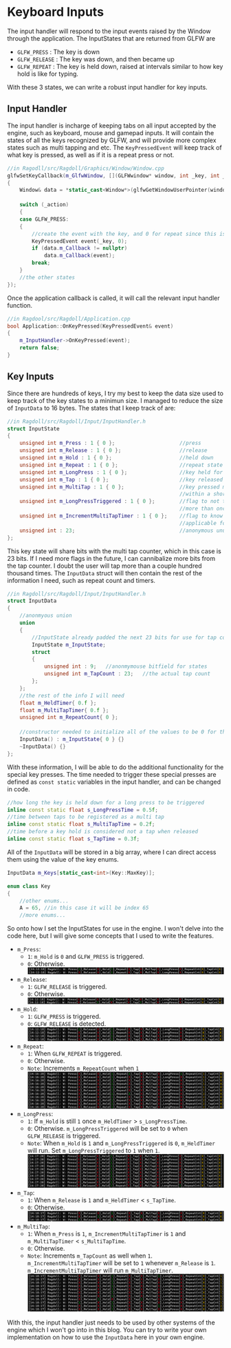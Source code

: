 # Keyboard Inputs
The input handler will respond to the input events raised by the Window through the application. The InputStates that are returned from GLFW are
- ```GLFW_PRESS``` : The key is down
- ```GLFW_RELEASE``` : The key was down, and then became up
- ```GLFW_REPEAT``` : The key is held down, raised at intervals similar to how key hold is like for typing.

With these 3 states, we can write a robust input handler for key inputs.

## Input Handler
The input handler is incharge of keeping tabs on all input accepted by the engine, such as keyboard, mouse and gamepad inputs. It will contain the states of all the keys recognized by GLFW, and will provide more complex states such as multi tapping and etc. The ```KeyPressedEvent``` will keep track of what key is pressed, as well as if it is a repeat press or not.
```cpp
//in Ragodll/src/Ragdoll/Graphics/Window/Window.cpp
glfwSetKeyCallback(m_GlfwWindow, [](GLFWwindow* window, int _key, int _scancode, int _action, int _mods)
{
	Window& data = *static_cast<Window*>(glfwGetWindowUserPointer(window));

	switch (_action)
	{
	case GLFW_PRESS:
	{
        //create the event with the key, and 0 for repeat since this is press
		KeyPressedEvent event(_key, 0);
		if (data.m_Callback != nullptr)
			data.m_Callback(event);
		break;
	}
    //the other states
});
```
Once the application callback is called, it will call the relevant input handler function.

```cpp
//in Ragdool/src/Ragdoll/Application.cpp
bool Application::OnKeyPressed(KeyPressedEvent& event)
{
    m_InputHandler->OnKeyPressed(event);
    return false;
}
```

## Key Inputs
Since there are hundreds of keys, I try my best to keep the data size used to keep track of the key states to a minimun size. I managed to reduce the size of ```InputData``` to 16 bytes. The states that I keep track of are:

```cpp
//in Ragdoll/src/Ragdoll/Input/InputHandler.h
struct InputState
{
	unsigned int m_Press : 1 { 0 };                     //press
	unsigned int m_Release : 1 { 0 };                   //release
	unsigned int m_Hold : 1 { 0 };                      //held down
	unsigned int m_Repeat : 1 { 0 };                    //repeat state like typing
	unsigned int m_LongPress : 1 { 0 };                 //key held for long time
	unsigned int m_Tap : 1 { 0 };                       //key released after a short time
	unsigned int m_MultiTap : 1 { 0 };                  //key pressed multiple times
                                                        //within a short time
	unsigned int m_LongPressTriggered : 1 { 0 };        //flag to not trigger long press
                                                        //more than once
	unsigned int m_IncrementMultiTapTimer : 1 { 0 };    //flag to know the key is 
                                                        //applicable for multi tapping
	unsigned int : 23;                                  //anonymous unused bitfield
};
```

This key state will share bits with the multi tap counter, which in this case is 23 bits. If I need more flags in the future, I can cannibalize more bits from the tap counter. I doubt the user will tap more than a couple hundred thousand times. The ```InputData``` struct will then contain the rest of the information I need, such as repeat count and timers.

```cpp
//in Ragdoll/src/Ragdoll/Input/InputHandler.h
struct InputData
{
    //anonmyous union
	union
	{
        //InputState already padded the next 23 bits for use for tap count
		InputState m_InputState;
		struct
		{
			unsigned int : 9;   //anonmymouse bitfield for states
			unsigned int m_TapCount : 23;   //the actual tap count
		};
	};
    //the rest of the info I will need
	float m_HeldTimer{ 0.f };
	float m_MultiTapTimer{ 0.f };
	unsigned int m_RepeatCount{ 0 };

    //constructor needed to initialize all of the values to be 0 for the bitfields
	InputData() : m_InputState{ 0 } {}
	~InputData() {}
};
```

With these information, I will be able to do the additional functionality for the special key presses. The time needed to trigger these special presses are defined as ```const static``` variables in the input handler, and can be changed in code.

```cpp
//how long the key is held down for a long press to be triggered
inline const static float s_LongPressTime = 0.5f;
//time between taps to be registered as a multi tap
inline const static float s_MultiTapTime = 0.2f;
//time before a key hold is considered not a tap when released
inline const static float s_TapTime = 0.3f;
```

All of the ```InputData``` will be stored in a big array, where I can direct access them using the value of the key enums.

```cpp
InputData m_Keys[static_cast<int>(Key::MaxKey)];
```

```cpp
enum class Key
{
    //other enums...
	A = 65, //in this case it will be index 65
    //more enums...
```

So onto how I set the InputStates for use in the engine. I won't delve into the code here, but I will give some concepts that I used to write the features.
- ```m_Press```:
    - ```1```: ```m_Hold``` is ```0``` and ```GLFW_PRESS``` is triggered.
    - ```0```: Otherwise.
![Press](resources/6_press.png)
- ```m_Release```:
    - ```1```: ```GLFW_RELEASE``` is triggered.
    - ```0```: Otherwise.
![Release](resources/6_release.png)
- ```m_Hold```:
    - ```1```: ```GLFW_PRESS``` is triggered.
    - ```0```: ```GLFW_RELEASE``` is detected.
![Release](resources/6_hold.png)
- ```m_Repeat```:
    - ```1```: When ```GLFW_REPEAT``` is triggered.
    - ```0```: Otherwise.
    - ```Note```: Increments ```m_RepeatCount``` when ```1```
![Release](resources/6_repeat.png)
- ```m_LongPress```:
    - ```1```: If ```m_Hold``` is still ```1``` once ```m_HeldTimer``` > ```s_LongPressTime```.
    - ```0```: Otherwise. ```m_LongPressTriggered``` will be set to ```0``` when ```GLFW_RELEASE``` is triggered.
    - ```Note```: When ```m_Hold``` is ```1``` and ```m_LongPressTriggered``` is ```0```, ```m_HeldTimer``` will run. Set ```m_LongPressTriggered``` to ```1``` when ```1```.
![Release](resources/6_long_press.png)
- ```m_Tap```:
    - ```1```: When ```m_Release``` is ```1``` and ```m_HeldTimer``` < ```s_TapTime```.
    - ```0```: Otherwise.
![Release](resources/6_tap.png)
- ```m_MultiTap```:
    - ```1```: When ```m_Press``` is ```1```, ```m_IncrementMultiTapTimer``` is ```1``` and ```m_MultiTapTimer``` < ```s_MultiTapTime```.
    - ```0```: Otherwise.
    - ```Note```:  Increments ```m_TapCount``` as well when ```1```. ```m_IncrementMultiTapTimer``` will be set to ```1``` whenever ```m_Release``` is ```1```. ```m_IncrementMultiTapTimer``` will run ```m_MultiTapTimer```.
![Release](resources/6_multi_tap.png)

With this, the input handler just needs to be used by other systems of the engine which I won't go into in this blog. You can try to write your own implementation on how to use the ```InputData``` here in your own engine.